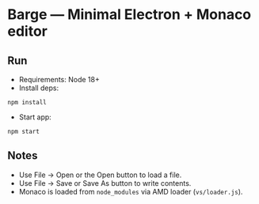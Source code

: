 # Barge — Minimal Electron + Monaco editor

## Run

- Requirements: Node 18+
- Install deps:

```
npm install
```

- Start app:

```
npm start
```

## Notes

- Use File → Open or the Open button to load a file.
- Use File → Save or Save As button to write contents.
- Monaco is loaded from `node_modules` via AMD loader (`vs/loader.js`). 